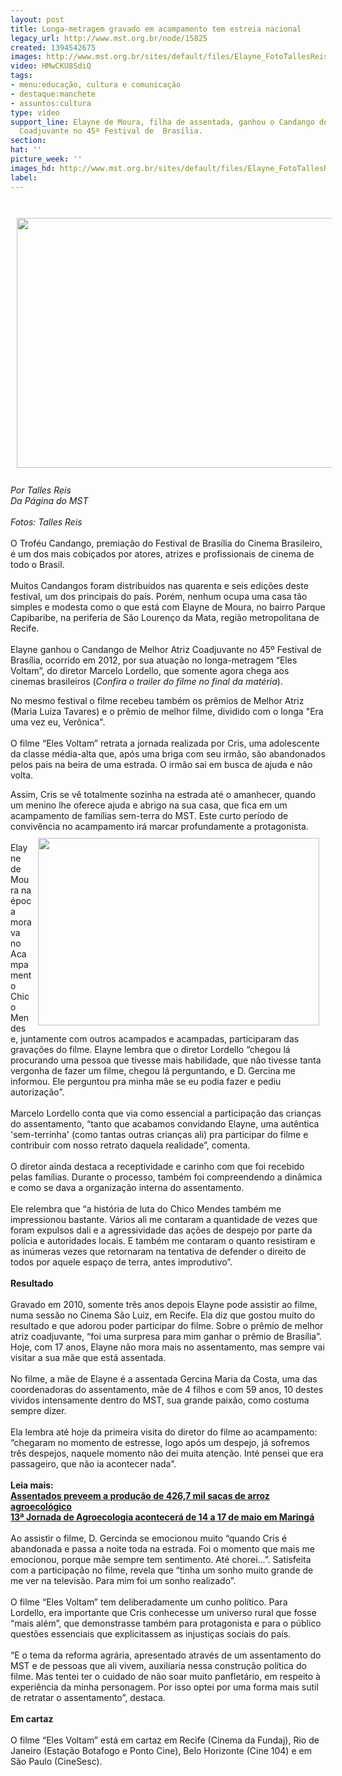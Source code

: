 ```yaml
---
layout: post
title: Longa-metragem gravado em acampamento tem estreia nacional
legacy_url: http://www.mst.org.br/node/15825
created: 1394542675
images: http://www.mst.org.br/sites/default/files/Elayne_FotoTallesReis-MST.jpg
video: HMwCKU8SdiQ
tags:
- menu:educação, cultura e comunicação
- destaque:manchete
- assuntos:cultura
type: video
support_line: Elayne de Moura, filha de assentada, ganhou o Candango de Melhor Atriz
  Coadjuvante no 45º Festival de  Brasília.
section: 
hat: ''
picture_week: ''
images_hd: http://www.mst.org.br/sites/default/files/Elayne_FotoTallesReis-MST.jpg
label: 
---
```

<p><br><em><img style="margin: 10px;" src="http://www.mst.org.br/sites/default/files/Elayne_FotoTallesReis-MST.jpg" alt="" height="400" width="600"><br><br>Por Talles Reis<br>Da Página do MST</em><br><em><br>Fotos: Talles Reis<br></em><br>O Troféu Candango, premiação do Festival de Brasília do Cinema Brasileiro, é um dos mais cobiçados por atores, atrizes e profissionais de cinema de todo o Brasil. <br><br>Muitos Candangos foram distribuídos nas quarenta e seis edições deste festival, um dos principais do país. Porém, nenhum ocupa uma casa tão simples e modesta como o que está com Elayne de Moura, no bairro Parque Capibaribe, na periferia de São Lourenço da Mata, região metropolitana de Recife. <br><br>Elayne ganhou o Candango de Melhor Atriz Coadjuvante no 45º Festival de Brasília, ocorrido em 2012, por sua atuação no longa-metragem “Eles Voltam”, do diretor Marcelo Lordello, que somente agora chega aos cinemas brasileiros (<em>Confira o trailer do filme no final da matéria</em>).</p><p>No mesmo festival o filme recebeu também os prêmios de Melhor Atriz (Maria Luiza Tavares) e o prêmio de melhor filme, dividido com o longa "Era uma vez eu, Verônica".<br><br>O filme “Eles Voltam” retrata a jornada realizada por Cris, uma adolescente da classe média-alta que, após uma briga com seu irmão, são abandonados pelos pais na beira de uma estrada. O irmão sai em busca de ajuda e não volta.</p><p>Assim, Cris se vê totalmente sozinha na estrada até o amanhecer, quando um menino lhe oferece ajuda e abrigo na sua casa, que fica em um acampamento de famílias sem-terra do MST. Este curto período de convivência no acampamento irá marcar profundamente a protagonista.<br><img style="margin: 10px; float: right;" src="http://www.mst.org.br/sites/default/files/Gercina1_FotoTallesReis-MST.jpg" alt="" height="300" width="450"><br>Elayne de Moura na época morava no Acampamento Chico Mendes e, juntamente com outros acampados e acampadas, participaram das gravações do filme. Elayne lembra que o diretor Lordello “chegou lá procurando uma pessoa que tivesse mais habilidade, que não tivesse tanta vergonha de fazer um filme, chegou lá perguntando, e D. Gercina me informou. Ele perguntou pra minha mãe se eu podia fazer e pediu autorização”. <br><br>Marcelo Lordello conta que via como essencial a participação das crianças do assentamento, “tanto que acabamos convidando Elayne, uma autêntica 'sem-terrinha' (como tantas outras crianças ali) pra participar do filme e contribuir com nosso retrato daquela realidade”, comenta. <br><br>O diretor ainda destaca a receptividade e carinho com que foi recebido pelas famílias. Durante o processo, também foi compreendendo a dinâmica e como se dava a organização interna do assentamento. <br><br>Ele relembra que “a história de luta do Chico Mendes também me impressionou bastante. Vários ali me contaram a quantidade de vezes que foram expulsos dali e a agressividade das ações de despejo por parte da polícia e autoridades locais. E também me contaram o quanto resistiram e as inúmeras vezes que retornaram na tentativa de defender o direito de todos por aquele espaço de terra, antes improdutivo”.<br><br><strong>Resultado<br></strong><br>Gravado em 2010, somente três anos depois Elayne pode assistir ao filme, numa sessão no Cinema São Luiz, em Recife. Ela diz que gostou muito do resultado e que adorou poder participar do filme. Sobre o prêmio de melhor atriz coadjuvante, “foi uma surpresa para mim ganhar o prêmio de Brasília”. Hoje, com 17 anos, Elayne não mora mais no assentamento, mas sempre vai visitar a sua mãe que está assentada.<br><br>No filme, a mãe de Elayne é a assentada Gercina Maria da Costa, uma das coordenadoras do assentamento, mãe de 4 filhos e com 59 anos, 10 destes vividos intensamente dentro do MST, sua grande paixão, como costuma sempre dizer. <br><br>Ela lembra até hoje da primeira visita do diretor do filme ao acampamento: “chegaram no momento de estresse, logo após um despejo, já sofremos três despejos, naquele momento não dei muita atenção. Inté pensei que era passageiro, que não ia acontecer nada”.<br><br><strong>Leia mais:<br></strong><a href="http://www.mst.org.br/node/15802"><strong>Assentados preveem a produção de 426,7 mil sacas de arroz agroecológico <br></strong></a><a href="http://www.mst.org.br/node/15794"><strong>13ª Jornada de Agroecologia acontecerá de 14 a 17 de maio em Maringá <br></strong></a><br>Ao assistir o filme, D. Gercinda se emocionou muito “quando Cris é abandonada e passa a noite toda na estrada. Foi o momento que mais me emocionou, porque mãe sempre tem sentimento. Até chorei...”. Satisfeita com a participação no filme, revela que “tinha um sonho muito grande de me ver na televisão. Para mim foi um sonho realizado”.<br><br>O filme “Eles Voltam” tem deliberadamente um cunho político. Para Lordello, era importante que Cris conhecesse um universo rural que fosse “mais além”, que demonstrasse também para protagonista e para o público questões essenciais que explicitassem as injustiças sociais do país. <br><br>“E o tema da reforma agrária, apresentado através de um assentamento do MST e de pessoas que ali vivem, auxiliaria nessa construção política do filme. Mas tentei ter o cuidado de não soar muito panfletário, em respeito à experiência da minha personagem. Por isso optei por uma forma mais sutil de retratar o assentamento”, destaca. <br><strong><br>Em cartaz</strong><br><br>O filme “Eles Voltam” está em cartaz em Recife (Cinema da Fundaj), Rio de Janeiro (Estação Botafogo e Ponto Cine), Belo Horizonte (Cine 104) e em São Paulo (CineSesc).<br><br><br><object data="http://www.youtube.com/v/HMwCKU8SdiQ" type="application/x-shockwave-flash" height="500" width="600"><param name="data" value="http://www.youtube.com/v/HMwCKU8SdiQ"><param name="src" value="http://www.youtube.com/v/HMwCKU8SdiQ"></object></p>
